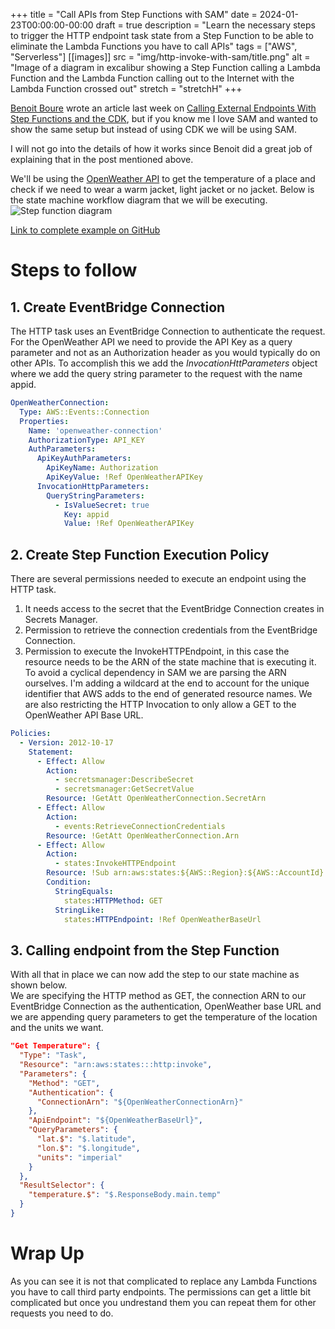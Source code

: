 +++
title = "Call APIs from Step Functions with SAM"
date = 2024-01-23T00:00:00-00:00
draft = true
description = "Learn the necessary steps to trigger the HTTP endpoint task state from a Step Function to be able to eliminate the Lambda Functions you have to call APIs"
tags = ["AWS", "Serverless"]
[[images]]
  src = "img/http-invoke-with-sam/title.png"
  alt = "Image of a diagram in excalibur showing a Step Function calling a Lambda Function and the Lambda Function calling out to the Internet with the Lambda Function crossed out"
  stretch = "stretchH"
+++

[Benoit Boure](https://twitter.com/Benoit_Boure) wrote an article last week on [Calling External Endpoints With Step Functions and the CDK](https://benoitboure.com/calling-external-endpoints-with-step-functions-and-the-cdk), but if you know me I love SAM and wanted to show the same setup but instead of using CDK we will be using SAM.

I will not go into the details of how it works since Benoit did a great job of explaining that in the post mentioned above. 

We'll be using the [OpenWeather API](https://openweathermap.org/api) to get the temperature of a place and check if we need to wear a warm jacket, light jacket or no jacket. Below is the state machine workflow diagram that we will be executing.  
![Step function diagram](/img/http-invoke-with-sam/stepfunction-diagram.png)

 [Link to complete example on GitHub](https://github.com/andmoredev/http-invoke-with-sam)

# Steps to follow  
## 1. Create EventBridge Connection
The HTTP task uses an EventBridge Connection to authenticate the request. For the OpenWeather API we need to provide the API Key as a query parameter and not as an Authorization header as you would typically do on other APIs. To accomplish this we add the *InvocationHttParameters* object where we add the query string parameter to the request with the name appid.

```yaml
OpenWeatherConnection:
  Type: AWS::Events::Connection
  Properties:
    Name: 'openweather-connection'
    AuthorizationType: API_KEY
    AuthParameters:
      ApiKeyAuthParameters:
        ApiKeyName: Authorization
        ApiKeyValue: !Ref OpenWeatherAPIKey
      InvocationHttpParameters:
        QueryStringParameters:
          - IsValueSecret: true
            Key: appid
            Value: !Ref OpenWeatherAPIKey
```
## 2. Create Step Function Execution Policy
There are several permissions needed to execute an endpoint using the HTTP task.
1. It needs access to the secret that the EventBridge Connection creates in Secrets Manager.
2. Permission to retrieve the connection credentials from the EventBridge Connection.
3. Permission to execute the InvokeHTTPEndpoint, in this case the resource needs to be the ARN of the state machine that is executing it. To avoid a cyclical dependency in SAM we are parsing the ARN ourselves. I'm adding a wildcard at the end to account for the unique identifier that AWS adds to the end of generated resource names.  We are also restricting the HTTP Invocation to only allow a GET to the OpenWeather API Base URL.

```yaml
Policies:
  - Version: 2012-10-17
    Statement:
      - Effect: Allow
        Action:
          - secretsmanager:DescribeSecret
          - secretsmanager:GetSecretValue
        Resource: !GetAtt OpenWeatherConnection.SecretArn
      - Effect: Allow
        Action:
          - events:RetrieveConnectionCredentials
        Resource: !GetAtt OpenWeatherConnection.Arn
      - Effect: Allow
        Action:
          - states:InvokeHTTPEndpoint
        Resource: !Sub arn:aws:states:${AWS::Region}:${AWS::AccountId}:stateMachine:ShouldIWearAJacketStateMachine*
        Condition:
          StringEquals:
            states:HTTPMethod: GET
          StringLike:
            states:HTTPEndpoint: !Ref OpenWeatherBaseUrl
```
## 3. Calling endpoint from the Step Function
With all that in place we can now add the step to our state machine as shown below.  
We are specifying the HTTP method as GET, the connection ARN to our EventBridge Connection as the authentication, OpenWeather base URL and we are appending query parameters to get the temperature of the location and the units we want.
```json
"Get Temperature": {
  "Type": "Task",
  "Resource": "arn:aws:states:::http:invoke",
  "Parameters": {
    "Method": "GET",
    "Authentication": {
      "ConnectionArn": "${OpenWeatherConnectionArn}"
    },
    "ApiEndpoint": "${OpenWeatherBaseUrl}",
    "QueryParameters": {
      "lat.$": "$.latitude",
      "lon.$": "$.longitude",
      "units": "imperial"
    }
  },
  "ResultSelector": {
    "temperature.$": "$.ResponseBody.main.temp"
  }
}
```

# Wrap Up
As you can see it is not that complicated to replace any Lambda Functions you have to call third party endpoints. The permissions can get a little bit complicated but once you undrestand them you can repeat them for other requests you need to do.